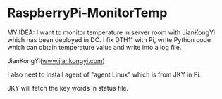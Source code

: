 # RaspberryPi-MonitorTemp
MY IDEA:
I want to monitor temperature in server room with JianKongYi which has been deployed in DC.
I fix DTH11 with Pi, write Python code which can obtain temperature value and write into a log file.

JianKongYi(www.jiankongyi.com)

I also neet to install agent of "agent Linux" which is from JKY in Pi.

JKY will fetch the key words in status file.
